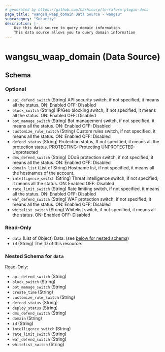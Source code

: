 ```yaml
---
# generated by https://github.com/hashicorp/terraform-plugin-docs
page_title: "wangsu_waap_domain Data Source - wangsu"
subcategory: "Security"
description: |-
    Use this data source to query domain information.
    This data source allows you to query domain information
---
```


# wangsu_waap_domain (Data Source)





<!-- schema generated by tfplugindocs -->
## Schema

### Optional

- `api_defend_switch` (String) API security switch, if not specified, it means all the status.
ON: Enabled
OFF: Disabled
- `block_switch` (String) IP/Geo blocking switch, if not specified, it means all the status.
ON: Enabled
OFF: Disabled
- `bot_manage_switch` (String) Bot management switch, if not specified, it means all the status.
ON: Enabled
OFF: Disabled
- `customize_rule_switch` (String) Custom rules switch, if not specified, it means all the status.
ON: Enabled
OFF: Disabled
- `defend_status` (String) Protection status, If not specified, it means all the protection status.
PROTECTING: Protecting
UNPROTECTED: Unprotected
- `dms_defend_switch` (String) DDoS protection switch, if not specified, it means all the status.
ON: Enabled
OFF: Disabled
- `domain_list` (List of String) Hostname list, if not specified, it means all the hostnames of the account.
- `intelligence_switch` (String) Threat intelligence switch, if not specified, it means all the status.
ON: Enabled
OFF: Disabled
- `rate_limit_switch` (String) Rate limiting switch, if not specified, it means all the status.
ON: Enabled
OFF: Disabled
- `waf_defend_switch` (String) WAF protection switch, if not specified, it means all the status.
ON: Enabled
OFF: Disabled
- `whitelist_switch` (String) Whitelist switch, if not specified, it means all the status.
ON: Enabled
OFF: Disabled

### Read-Only

- `data` (List of Object) Data. (see [below for nested schema](#nestedatt--data))
- `id` (String) The ID of this resource.

<a id="nestedatt--data"></a>
### Nested Schema for `data`

Read-Only:

- `api_defend_switch` (String)
- `block_switch` (String)
- `bot_manage_switch` (String)
- `create_time` (String)
- `customize_rule_switch` (String)
- `defend_status` (String)
- `deploy_status` (String)
- `dms_defend_switch` (String)
- `domain` (String)
- `id` (String)
- `intelligence_switch` (String)
- `rate_limit_switch` (String)
- `waf_defend_switch` (String)
- `whitelist_switch` (String)
